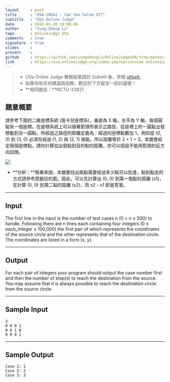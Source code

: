 ```yaml
---
layout     : post
title      : "UVA-10642 - Can You Solve It?"
subtitle   : "UVa Online Judge"
date       : 2018-03-30 18:00:00
author     : "Yung-Sheng Lu"
tags       : OnlineJudge UVa
comments   : true
signature  : true
slides     : 
present    :
github     : https://github.com/yungshenglu/OnlineJudgeUVA/tree/master/UVA-10420
link       : https://uva.onlinejudge.org/index.php?option=com_onlinejudge&Itemid=8&page=show_problem&problem=54
---
```


> * UVa Online Judge 解題結果請於 Submit 後，參閱 [uHunt](https://uhunt.onlinejudge.org/)。
> * 如果你有任何建議與指教，歡迎於下方留言一起討論喔！
> * **相同題目：**NCTU-23821

## 題意概要

請參考下圖的二維座標系統 (笛卡兒座標系)，垂直為 X 軸，水平為 Y 軸，每個圓點有一個座標。在座標系統上可以隨著箭頭所表示之路徑，從座標上的一圓點出發移動到另一圓點，所經過之路徑的距離定義為：經過的座標點數加 1，例如從 (0, 3) 到 (3, 0) 必須先經過 (1, 2) 與 (2, 1) 兩點，所以距離等於 2 + 1 = 3。本題會給定兩個座標點，請你計算從出發點到目的點的距離，你可以假設不能用箭頭的反方向回頭。

![](http://gpe3.acm-icpc.tw/pct/images/8870d5bbbdbbe4e90619a25a1f112e27.jpg)

* **分析：**簡單來說，本題要找出兩點需要經過多少點可以到達，點到點走的方式請參考原題目的圖。因此，可以先計算出 (0, 0) 到第一個點的距離 (s1)，在計算 (0, 0) 到第二點的距離 (s2)，而 s2 - s1 即是答案。

---
## Input

The first line in the input is the number of test cases n (0 < n ≤ 500) to handle. Following there are n lines each containing four integers (0 ≤ each_integer ≤ 100,000) the first pair of which represents the coordinates of the source circle and the other represents that of the destination circle. The coordinates are listed in a form (x, y).

---
## Output

For each pair of integers your program should output the case number first and then the number of step(s) to reach the destination from the source. You may assume that it is always possible to reach the destination circle from the source circle.

---
## Sample Input

```
3
0 0 0 1
0 0 1 0
0 0 0 2
```

---
## Sample Output

```
Case 1: 1
Case 2: 2
Case 3: 3
```